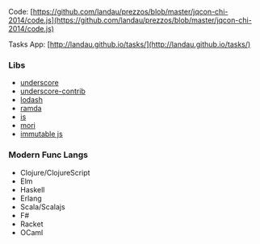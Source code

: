 Code: [https://github.com/landau/prezzos/blob/master/jqcon-chi-2014/code.js](https://github.com/landau/prezzos/blob/master/jqcon-chi-2014/code.js)

Tasks App: [http://landau.github.io/tasks/](http://landau.github.io/tasks/)

### Libs
- [underscore](http://underscorejs.org)
- [underscore-contrib](http://documentcloud.github.io/underscore-contrib)
- [lodash](http://lodash.com/docs)
- [ramda](http://ramdajs.com/)
- [is](landau.github.io/is/)
- [mori](swannodette.github.io/mori)
- [immutable js](https://github.com/facebook/immutable-js)

### Modern Func Langs
- Clojure/ClojureScript
- Elm
- Haskell
- Erlang
- Scala/Scalajs
- F#
- Racket
- OCaml
